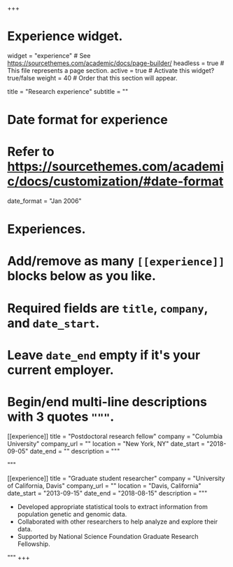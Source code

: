+++
# Experience widget.
widget = "experience"  # See https://sourcethemes.com/academic/docs/page-builder/
headless = true  # This file represents a page section.
active = true  # Activate this widget? true/false
weight = 40  # Order that this section will appear.

title = "Research experience"
subtitle = ""

# Date format for experience
#   Refer to https://sourcethemes.com/academic/docs/customization/#date-format
date_format = "Jan 2006"

# Experiences.
#   Add/remove as many `[[experience]]` blocks below as you like.
#   Required fields are `title`, `company`, and `date_start`.
#   Leave `date_end` empty if it's your current employer.
#   Begin/end multi-line descriptions with 3 quotes `"""`.
[[experience]]
  title = "Postdoctoral research fellow"
  company = "Columbia University"
  company_url = ""
  location = "New York, NY"
  date_start = "2018-09-05"
  date_end = ""
  description = """

  """

[[experience]]
  title = "Graduate student researcher"
  company = "University of California, Davis"
  company_url = ""
  location = "Davis, California"
  date_start = "2013-09-15"
  date_end = "2018-08-15"
  description = """
  *  Developed appropriate statistical tools to extract information from population genetic and genomic data.
  *  Collaborated with other researchers to help analyze and explore their data.
  *  Supported by National Science Foundation Graduate Research Fellowship.


  """
+++
